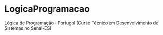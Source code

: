 # LogicaProgramacao
Lógica de Programação - Portugol (Curso Técnico em Desenvolvimento de Sistemas no Senai-ES)
